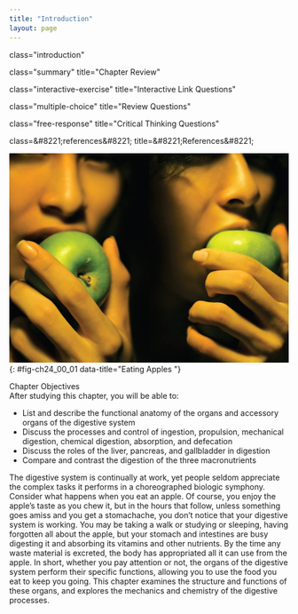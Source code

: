 ```yaml
---
title: "Introduction"
layout: page
---
```



<cnx-pi data-type="cnx.flag.introduction"> class="introduction" </cnx-pi>

<cnx-pi data-type="cnx.eoc">class="summary" title="Chapter Review"</cnx-pi>

<cnx-pi data-type="cnx.eoc">class="interactive-exercise" title="Interactive Link Questions"</cnx-pi>

<cnx-pi data-type="cnx.eoc">class="multiple-choice" title="Review Questions" </cnx-pi>

<cnx-pi data-type="cnx.eoc">class="free-response" title="Critical Thinking Questions"</cnx-pi>

<cnx-pi data-type="cnx.eoc">class=&amp;#8221;references&amp;#8221; title=&amp;#8221;References&amp;#8221;</cnx-pi>

 ![This photograph shows two women eating apples.](../resources/2400_Women_Eating_Apples.jpg "Eating may be one of the simple pleasures in life, but digesting even one apple requires the coordinated work of many organs. (credit: &#x201C;Aimanness Photography&#x201D;/Flickr)"){: #fig-ch24_00_01 data-title="Eating Apples "}

<div data-type="note" class="chapter-objectives" markdown="1">
<div data-type="title">
Chapter Objectives
</div>
After studying this chapter, you will be able to:

* List and describe the functional anatomy of the organs and accessory organs of the digestive system
* Discuss the processes and control of ingestion, propulsion, mechanical digestion, chemical digestion, absorption, and defecation
* Discuss the roles of the liver, pancreas, and gallbladder in digestion
* Compare and contrast the digestion of the three macronutrients

</div>

The digestive system is continually at work, yet people seldom appreciate the complex tasks it performs in a choreographed biologic symphony. Consider what happens when you eat an apple. Of course, you enjoy the apple’s taste as you chew it, but in the hours that follow, unless something goes amiss and you get a stomachache, you don’t notice that your digestive system is working. You may be taking a walk or studying or sleeping, having forgotten all about the apple, but your stomach and intestines are busy digesting it and absorbing its vitamins and other nutrients. By the time any waste material is excreted, the body has appropriated all it can use from the apple. In short, whether you pay attention or not, the organs of the digestive system perform their specific functions, allowing you to use the food you eat to keep you going. This chapter examines the structure and functions of these organs, and explores the mechanics and chemistry of the digestive processes.

